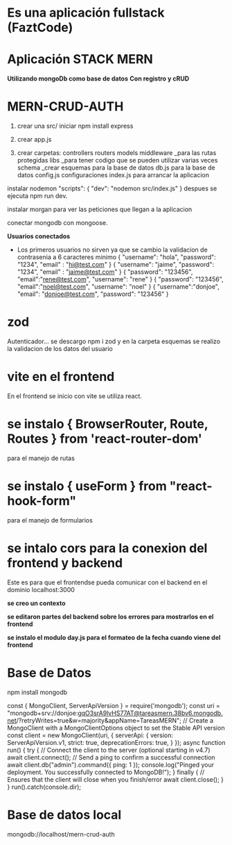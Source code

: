 # Es una aplicación fullstack (FaztCode)

# Aplicación STACK MERN

**Utilizando mongoDb como base de datos**
**Con registro y cRUD**

# MERN-CRUD-AUTH

1. crear una src/
   iniciar npm
   install express
2. crear app.js

3. crear carpetas:
   controllers
   routers
   models
   middleware \_para las rutas protegidas
   libs \_para tener codigo que se pueden utilizar varias veces
   schema \_crear esquemas para la base de datos
   db.js para la base de datos
   config.js configuraciones
   index.js para arrancar la aplicacion

instalar nodemon "scripts": {
"dev": "nodemon src/index.js"
}
despues se ejecuta npm run dev.

instalar morgan para ver las peticiones que llegan a la aplicacion

conectar mongodb con mongoose.

**Usuarios conectados**

- Los primeros usuarios no sirven ya que se cambio la validacion de contrasenia a 6 caracteres minimo
  {
  "username": "hola",
  "password": "1234",
  "email" : "hi@test.com"
  }
  {
  "username": "jaime",
  "password": "1234",
  "email" : "jaime@test.com"
  }
  {
  "password": "123456",
  "email":"rene@test.com",
  "username": "rene"
  }
  {
  "password": "123456",
  "email":"noel@test.com",
  "username": "noel"
  }
  {
  "username":"donjoe",
  "email": "donjoe@test.com",
  "password": "123456"
  }

# zod

Autenticador...
se descargo npm i zod
y en la carpeta esquemas se realizo la validacion de los datos del usuario

# vite en el frontend

En el frontend se inicio con vite se utiliza react.

# se instalo { BrowserRouter, Route, Routes } from 'react-router-dom'

para el manejo de rutas

# se instalo { useForm } from "react-hook-form"

para el manejo de formularios

# se intalo cors para la conexion del frontend y backend

Este es para que el frontendse pueda comunicar con el backend en el dominio localhost:3000

**se creo un contexto**

**se editaron partes del backend sobre los errores para mostrarlos en el frontend**

**se instalo el modulo day.js para el formateo de la fecha cuando viene del frontend**

# Base de Datos

npm install mongodb

const { MongoClient, ServerApiVersion } = require('mongodb');
const uri = "mongodb+srv://donjoe:gqO3srA9lvHS77AT@tareasmern.38bv6.mongodb.net/?retryWrites=true&w=majority&appName=TareasMERN";
// Create a MongoClient with a MongoClientOptions object to set the Stable API version
const client = new MongoClient(uri, {
serverApi: {
version: ServerApiVersion.v1,
strict: true,
deprecationErrors: true,
}
});
async function run() {
try {
// Connect the client to the server (optional starting in v4.7)
await client.connect();
// Send a ping to confirm a successful connection
await client.db("admin").command({ ping: 1 });
console.log("Pinged your deployment. You successfully connected to MongoDB!");
} finally {
// Ensures that the client will close when you finish/error
await client.close();
}
}
run().catch(console.dir);

# Base de datos local

mongodb://localhost/mern-crud-auth
